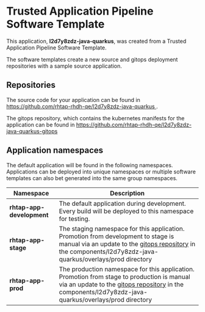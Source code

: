 # Trusted Application Pipeline Software Template

This application, **l2d7y8zdz-java-quarkus**, was created from a Trusted Application Pipeline Software Template.

The software templates create a new source and gitops deployment repositories with a sample source application. 

## Repositories

The source code for your application can be found in [https://github.com/rhtap-rhdh-qe/l2d7y8zdz-java-quarkus ](https://github.com/rhtap-rhdh-qe/l2d7y8zdz-java-quarkus ).
 
The gitops repository, which contains the kubernetes manifests for the application can be found in 
[https://github.com/rhtap-rhdh-qe/l2d7y8zdz-java-quarkus-gitops ](https://github.com/rhtap-rhdh-qe/l2d7y8zdz-java-quarkus-gitops ) 

## Application namespaces 

The default application will be found in the following namespaces. Applications can be deployed into unique namespaces or multiple software templates can also bet generated into the same group namespaces.  

|  Namespace   |  Description   |  
| -------- | -------- |   
| **rhtap-app-development** | The default application during development. Every build will be deployed to this namespace for testing. | 
| **rhtap-app-stage** | The staging namespace for this application. Promotion from development to stage is manual via an update to the [gitops repository](https://github.com/rhtap-rhdh-qe/l2d7y8zdz-java-quarkus-gitops ) in the components/l2d7y8zdz-java-quarkus/overlays/prod directory |  
| **rhtap-app-prod** | The production namespace for this application. Promotion from stage to production is manual via an update to the [gitops repository](https://github.com/rhtap-rhdh-qe/l2d7y8zdz-java-quarkus-gitops ) in the components/l2d7y8zdz-java-quarkus/overlays/prod directory | 